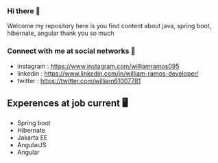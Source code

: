 ### Hi there 👋
Welcome my repository here is you find content about java, spring boot, hibernate, angular
thank you so much

### Connect with me at social networks 🤝
- instagram : https://www.instagram.com/williamramos095
- linkedin : https://www.linkedin.com/in/william-ramos-developer/
- twitter : https://twitter.com/william61007781
## Experences at job current 🖥
- Spring boot
- Hibernate
- Jakarta EE
- AngularJS
- Angular


